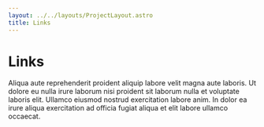 ```yaml
---
layout: ../../layouts/ProjectLayout.astro
title: Links
---
```


# Links

Aliqua aute reprehenderit proident aliquip labore velit magna aute laboris. Ut dolore eu nulla irure laborum nisi proident sit laborum nulla et voluptate laboris elit. Ullamco eiusmod nostrud exercitation labore anim. In dolor ea irure aliqua exercitation ad officia fugiat aliqua et elit labore ullamco occaecat.